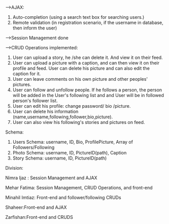 -->AJAX: 
1) Auto-completion (using a search text box for searching users.)
2) Remote validation (in registration scenario, if the username in database, then inform the user)

-->Session Management done

-->CRUD Operations implemented:
1) User can upload a story, he /she can delete it. And view it on their feed. 
2) User can upload a picture with a caption, and can then view it on their profile and feed. User can delete his picture and can also edit the caption for it.
3) User can leave comments on his own picture and other peoples' pictures.
4) User can follow and unfollow people. If he follows a person, the person will be added in the User's following list and and User will be in followed person's follower list.
5) User can edit his profile: change password/ bio /picture. 
6) User can delete his information (name,username,following,follower,bio,picture).
7) User can also view his following's stories and pictures on feed.

Schema:

1) Users Schema: username, ID, Bio, ProfilePicture, Array of Followers/Following
2) Photo Schema: username, ID, PictureID(path), Caption
3) Story Schema: username, ID, PictureID(path)


Division: 

Nimra Ijaz : Session Management and AJAX

Mehar Fatima: Session Management, CRUD Operations, and front-end

Minahil Imtiaz: Front-end and follower/following CRUDs

Shaheer:Front-end and AJAX 

Zarfishan:Front-end and CRUDS
